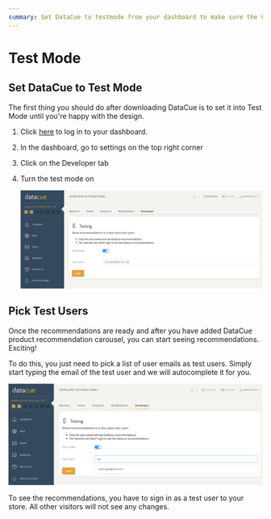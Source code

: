 ```yaml
---
summary: Set DataCue to testmode from your dashboard to make sure the CSS matches the style of your store
---
```


# Test Mode

## Set DataCue to Test Mode 

The first thing you should do after downloading DataCue is to set it into Test Mode until you're happy with the design.

1. Click [here](https://app.datacue.co) to log in to your dashboard.

2. In the dashboard, go to settings on the top right corner

3. Click on the Developer tab

4. Turn the test mode on

    ![Test mode](./images/test-mode.png)



## Pick Test Users 

Once the recommendations are ready and after you have added DataCue product recommendation carousel, you can start seeing recommendations. Exciting! 

To do this, you just need to pick a list of user emails as test users. Simply start typing the email of the test user and we will autocomplete it for you. 

![Test mode](./images/test-users.png)

To see the recommendations, you have to sign in as a test user to your store. All other visitors will not see any changes.

